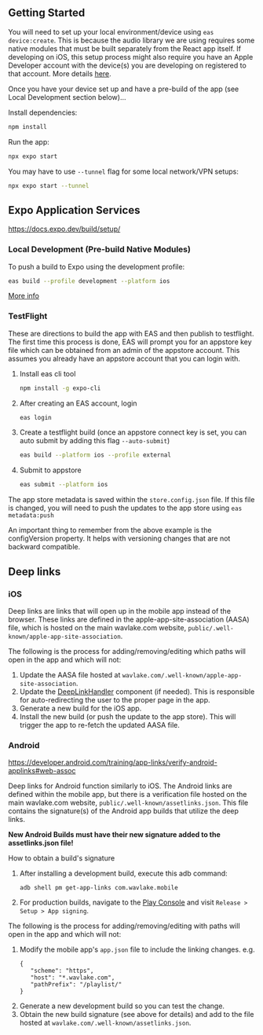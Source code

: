 ## Getting Started

You will need to set up your local environment/device using `eas device:create`. This is because the audio library we are using requires some native modules that must be built separately from the React app itself. If developing on iOS, this setup process might also require you have an Apple Developer account with the device(s) you are developing on registered to that account. More details [here](https://docs.expo.dev/eas-update/expo-dev-client/).

Once you have your device set up and have a pre-build of the app (see Local Development section below)...

Install dependencies:

```bash
npm install
```

Run the app:

```bash
npx expo start
```

You may have to use `--tunnel` flag for some local network/VPN setups:

```bash
npx expo start --tunnel
```

## Expo Application Services

https://docs.expo.dev/build/setup/

### Local Development (Pre-build Native Modules)

To push a build to Expo using the development profile:

```bash
eas build --profile development --platform ios
```

[More info](https://docs.expo.dev/develop/development-builds/create-a-build/)

### TestFlight

These are directions to build the app with EAS and then publish to testflight. The first time this process is done, EAS will prompt you for an appstore key file which can be obtained from an admin of the appstore account. This assumes you already have an appstore account that you can login with.

1. Install eas cli tool
   ```bash
   npm install -g expo-cli
   ```
2. After creating an EAS account, login
   ```bash
   eas login
   ```
3. Create a testflight build (once an appstore connect key is set, you can auto submit by adding this flag `--auto-submit`)
   ```bash
   eas build --platform ios --profile external
   ```
4. Submit to appstore
   ```bash
   eas submit --platform ios
   ```

The app store metadata is saved within the `store.config.json` file. If this file is changed, you will need to push the updates to the app store using `eas metadata:push`

An important thing to remember from the above example is the configVersion property. It helps with versioning changes that are not backward compatible.

## Deep links

### iOS

Deep links are links that will open up in the mobile app instead of the browser. These links are defined in the apple-app-site-association (AASA) file, which is hosted on the main wavlake.com website, `public/.well-known/apple-app-site-association`.

The following is the process for adding/removing/editing which paths will open in the app and which will not:

1. Update the AASA file hosted at `wavlake.com/.well-known/apple-app-site-association`.
1. Update the [DeepLinkHandler](components/DeepLinkHandler.tsx) component (if needed). This is responsible for auto-redirecting the user to the proper page in the app.
1. Generate a new build for the iOS app.
1. Install the new build (or push the update to the app store). This will trigger the app to re-fetch the updated AASA file.

### Android

https://developer.android.com/training/app-links/verify-android-applinks#web-assoc

Deep links for Android function similarly to iOS. The Android links are defined within the mobile app, but there is a verification file hosted on the main wavlake.com website, `public/.well-known/assetlinks.json`. This file contains the signature(s) of the Android app builds that utilize the deep links.

**New Android Builds must have their new signature added to the assetlinks.json file!**

How to obtain a build's signature

1. After installing a development build, execute this adb command:
   ```
   adb shell pm get-app-links com.wavlake.mobile
   ```
1. For production builds, navigate to the [Play Console](https://play.google.com/console/) and visit `Release > Setup > App signing`.

The following is the process for adding/removing/editing with paths will open in the app and which will not:

1. Modify the mobile app's `app.json` file to include the linking changes.
   e.g.
   ```
   {
      "scheme": "https",
      "host": "*.wavlake.com",
      "pathPrefix": "/playlist/"
   }
   ```
1. Generate a new development build so you can test the change.
1. Obtain the new build signature (see above for details) and add to the file hosted at `wavlake.com/.well-known/assetlinks.json`.

